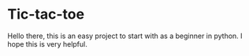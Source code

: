 # Tic-tac-toe
Hello there, this is an easy project to start with as a beginner in python.
I hope this is very helpful.
